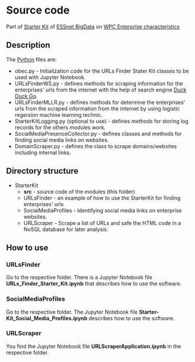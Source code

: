 # Source code

Part of [Starter Kit](https://github.com/EnterpriseCharacteristicsESSnetBigData/StarterKit "GitHub repositiry of Starter Kit on Enterprise characteristics") of [ESSnet BigData](https://webgate.ec.europa.eu/fpfis/mwikis/essnetbigdata/index.php/ESSnet_Big_Data "ESSnet Big Data is a project within the European statistical system (ESS) jointly undertaken by 28 partners.") on [WPC Enterprise characteristics](https://webgate.ec.europa.eu/fpfis/mwikis/essnetbigdata/index.php/WPC_Enterprise_characteristics "Workpackage C (WPC) of ESSnet Big Data focuses on enterprise characteristics.") 

## Description

The [Python](https://www.python.org/) files are:
- obec.py \- Initialization code for the URLs Finder Stater Kit classes to be used with Jupyter Notebook.
- URLsFinderWS.py \- defines methods for scraping information for the enterprises' urls from the internet with the help of search engine [Duck Duck Go](https://duckduckgo.com "The best search engine for privacy").
- URLsFinderMLLR.py \- defines methods for determine the enterprises' urls from the scraped information from the internet by using logistic regersion machine learning technic.
- StarterKitLogging.py (optional to use) \- defines methods for storing log records for the others modules work.
- SocialMediaPresenceCollector.py \- defines classes and methods for finding social media links on websites.
- DomainScraper.py \- defines the class to scrape domains/websites including internal links.

## Directory structure

- StarterKit
    - **src** \- source code of the modules (this folder)
    - URLsFinder \- an example of how to use the StarterKit for finding enterprises' urls
    - SocialMediaProfiles \- Identifying social media links on enterprise websites.
    - URLScraper \- Scrape a list of URLs and safe the HTML code in a NoSQL database for later analysis.

## How to use

### URLsFinder

Go to the respective folder. There is a Jupyter Notebook file **URLs_Finder_Starter_Kit.ipynb** that describes how to use the software.

### SocialMediaProfiles

Go to the respective folder. The Jupyter Notebook file **Starter-Kit_Social_Media_Profiles.ipynb** describes how to use the software.

### URLScraper
You find the Jupyter Notebook file **URLScraperApplication.ipynb** in the respective folder.

